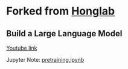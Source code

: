 # Forked from [Honglab](https://honglab.co.kr/)


## Build a Large Language Model

[Youtube link](https://youtu.be/osv2csoHVAo)

Jupyter Note: [pretraining.ipynb](https://github.com/HongLabInc/HongLabLLM/blob/main/pretraining.ipynb)
